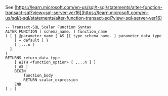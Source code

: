 See [https://learn.microsoft.com/en-us/sql/t-sql/statements/alter-function-transact-sql?view=sql-server-ver16](https://learn.microsoft.com/en-us/sql/t-sql/statements/alter-function-transact-sql?view=sql-server-ver16)
```
-- Transact-SQL Scalar Function Syntax    
ALTER FUNCTION [ schema_name. ] function_name   
( [ { @parameter_name [ AS ][ type_schema_name. ] parameter_data_type   
    [ = default ] }   
    [ ,...n ]  
  ]  
)  
RETURNS return_data_type  
    [ WITH <function_option> [ ,...n ] ]  
    [ AS ]  
    BEGIN   
        function_body   
        RETURN scalar_expression  
    END  
[ ; ]
```
